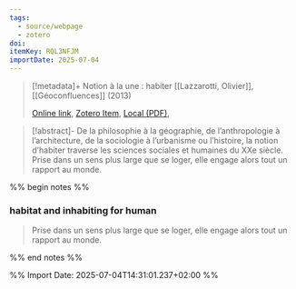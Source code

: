 ```yaml
---
tags:
  - source/webpage
  - zotero
doi: 
itemKey: RQL3NFJM
importDate: 2025-07-04
---
```

>[!metadata]+
> Notion à la une : habiter
> [[Lazzarotti, Olivier]], 
> [[Géoconfluences]] (2013)
> 
> [Online link](https://geoconfluences.ens-lyon.fr/informations-scientifiques/a-la-une/notion-a-la-une/habiter), [Zotero Item](zotero://select/library/items/RQL3NFJM), [Local (PDF)](file://C:/Users/aburg/Documents/references/zotero/storage/C9DHIUMN/_NotionHabiter.pdf), 

>[!abstract]-
>De la philosophie à la géographie, de l’anthropologie à l’architecture, de la sociologie à l’urbanisme ou l’histoire, la notion d’habiter traverse les sciences sociales et humaines du XXe siècle. Prise dans un sens plus large que se loger, elle engage alors tout un rapport au monde.

%% begin notes %%
### habitat and inhabiting for human
>Prise dans un sens plus large que se loger, elle engage alors tout un rapport au monde.

%% end notes %%

%% Import Date: 2025-07-04T14:31:01.237+02:00 %%
